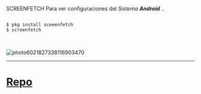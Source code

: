 SCREENFETCH 
Para ver configuraciones del *Sistema **Android*** ..

```

$ pkg install sceeenfetch 
$ screenfetch

```

<br>


![photo6021827338116903470](https://user-images.githubusercontent.com/80227002/113287112-638cac00-92ed-11eb-97ba-93aaaba03c52.jpg)

<hr>

#  [Repo](https://yanlimeng.github.io/TERMUX) 
